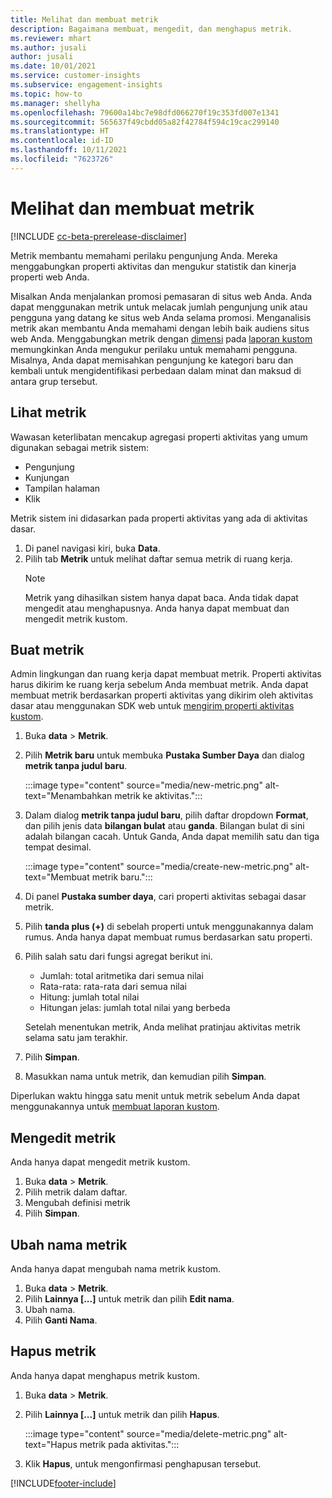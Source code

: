 ```yaml
---
title: Melihat dan membuat metrik
description: Bagaimana membuat, mengedit, dan menghapus metrik.
ms.reviewer: mhart
ms.author: jusali
author: jusali
ms.date: 10/01/2021
ms.service: customer-insights
ms.subservice: engagement-insights
ms.topic: how-to
ms.manager: shellyha
ms.openlocfilehash: 79600a14bc7e98dfd066270f19c353fd007e1341
ms.sourcegitcommit: 565637f49cbdd05a82f42784f594c19cac299140
ms.translationtype: HT
ms.contentlocale: id-ID
ms.lasthandoff: 10/11/2021
ms.locfileid: "7623726"
---
```

# <a name="view-and-create-metrics"></a>Melihat dan membuat metrik

[!INCLUDE [cc-beta-prerelease-disclaimer](includes/cc-beta-prerelease-disclaimer.md)]

Metrik membantu memahami perilaku pengunjung Anda. Mereka menggabungkan properti aktivitas dan mengukur statistik dan kinerja properti web Anda.  

Misalkan Anda menjalankan promosi pemasaran di situs web Anda. Anda dapat menggunakan metrik untuk melacak jumlah pengunjung unik atau pengguna yang datang ke situs web Anda selama promosi. Menganalisis metrik akan membantu Anda memahami dengan lebih baik audiens situs web Anda. Menggabungkan metrik dengan [dimensi](dimensions.md) pada [laporan kustom](custom-reports.md) memungkinkan Anda mengukur perilaku untuk memahami pengguna. Misalnya, Anda dapat memisahkan pengunjung ke kategori baru dan kembali untuk mengidentifikasi perbedaan dalam minat dan maksud di antara grup tersebut.

## <a name="view-metrics"></a>Lihat metrik

Wawasan keterlibatan mencakup agregasi properti aktivitas yang umum digunakan sebagai metrik sistem: 

- Pengunjung
- Kunjungan
- Tampilan halaman
- Klik

Metrik sistem ini didasarkan pada properti aktivitas yang ada di aktivitas dasar.

1. Di panel navigasi kiri, buka **Data**. 
1. Pilih tab **Metrik** untuk melihat daftar semua metrik di ruang kerja. 
   > [!NOTE]
   > Metrik yang dihasilkan sistem hanya dapat baca. Anda tidak dapat mengedit atau menghapusnya. Anda hanya dapat membuat dan mengedit metrik kustom.

## <a name="create-a-metric"></a>Buat metrik

Admin lingkungan dan ruang kerja dapat membuat metrik. Properti aktivitas harus dikirim ke ruang kerja sebelum Anda membuat metrik. Anda dapat membuat metrik berdasarkan properti aktivitas yang dikirim oleh aktivitas dasar atau menggunakan SDK web untuk [mengirim properti aktivitas kustom](advanced-SDK-implementation.md).

1. Buka **data** > **Metrik**.
1. Pilih **Metrik baru** untuk membuka **Pustaka Sumber Daya** dan dialog **metrik tanpa judul baru**.

   :::image type="content" source="media/new-metric.png" alt-text="Menambahkan metrik ke aktivitas.":::

1. Dalam dialog **metrik tanpa judul baru**, pilih daftar dropdown **Format**, dan pilih jenis data **bilangan bulat** atau **ganda**. Bilangan bulat di sini adalah bilangan cacah. Untuk Ganda, Anda dapat memilih satu dan tiga tempat desimal.

   :::image type="content" source="media/create-new-metric.png" alt-text="Membuat metrik baru.":::
   
5. Di panel **Pustaka sumber daya**, cari properti aktivitas sebagai dasar metrik.
6. Pilih **tanda plus (+)** di sebelah properti untuk menggunakannya dalam rumus. Anda hanya dapat membuat rumus berdasarkan satu properti. 
7. Pilih salah satu dari fungsi agregat berikut ini. 

   - Jumlah: total aritmetika dari semua nilai 
   - Rata-rata: rata-rata dari semua nilai
   - Hitung: jumlah total nilai
   - Hitungan jelas: jumlah total nilai yang berbeda

   Setelah menentukan metrik, Anda melihat pratinjau aktivitas metrik selama satu jam terakhir.

1. Pilih **Simpan**. 
1. Masukkan nama untuk metrik, dan kemudian pilih **Simpan**.

Diperlukan waktu hingga satu menit untuk metrik sebelum Anda dapat menggunakannya untuk [membuat laporan kustom](custom-reports.md).

## <a name="edit-a-metric"></a>Mengedit metrik

Anda hanya dapat mengedit metrik kustom.

1. Buka **data** > **Metrik**.
1. Pilih metrik dalam daftar.
1. Mengubah definisi metrik
1. Pilih **Simpan**.

## <a name="change-the-name-of-a-metric"></a>Ubah nama metrik

Anda hanya dapat mengubah nama metrik kustom.

1. Buka **data** > **Metrik**.
1. Pilih **Lainnya [...]** untuk metrik dan pilih **Edit nama**.
1. Ubah nama. 
1. Pilih **Ganti Nama**.

## <a name="delete-a-metric"></a>Hapus metrik

Anda hanya dapat menghapus metrik kustom.

1. Buka **data** > **Metrik**.
1. Pilih **Lainnya [...]** untuk metrik dan pilih **Hapus**.

   :::image type="content" source="media/delete-metric.png" alt-text="Hapus metrik pada aktivitas.":::

1. Klik **Hapus**, untuk mengonfirmasi penghapusan tersebut.



[!INCLUDE[footer-include](../includes/footer-banner.md)]
